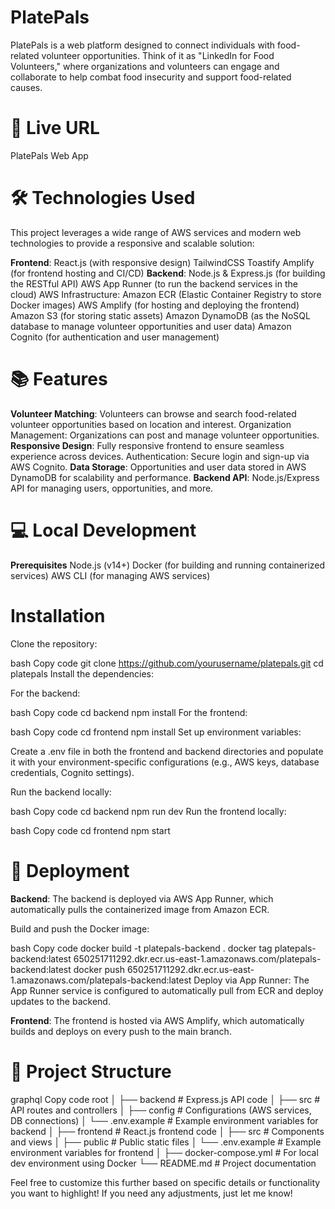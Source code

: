 # PlatePals
PlatePals is a web platform designed to connect individuals with food-related volunteer opportunities. Think of it as "LinkedIn for Food Volunteers," where organizations and volunteers can engage and collaborate to help combat food insecurity and support food-related causes.

# 🚀 Live URL
PlatePals Web App

# 🛠️ Technologies Used
This project leverages a wide range of AWS services and modern web technologies to provide a responsive and scalable solution:

**Frontend**:
React.js (with responsive design)
TailwindCSS
Toastify
Amplify (for frontend hosting and CI/CD)
**Backend**:
Node.js & Express.js (for building the RESTful API)
AWS App Runner (to run the backend services in the cloud)
AWS Infrastructure:
Amazon ECR (Elastic Container Registry to store Docker images)
AWS Amplify (for hosting and deploying the frontend)
Amazon S3 (for storing static assets)
Amazon DynamoDB (as the NoSQL database to manage volunteer opportunities and user data)
Amazon Cognito (for authentication and user management)
# 📚 Features
**Volunteer Matching**: Volunteers can browse and search food-related volunteer opportunities based on location and interest.
Organization Management: Organizations can post and manage volunteer opportunities.
**Responsive Design**: Fully responsive frontend to ensure seamless experience across devices.
Authentication: Secure login and sign-up via AWS Cognito.
**Data Storage**: Opportunities and user data stored in AWS DynamoDB for scalability and performance.
**Backend API**: Node.js/Express API for managing users, opportunities, and more.
# 💻 Local Development
**Prerequisites**
Node.js (v14+)
Docker (for building and running containerized services)
AWS CLI (for managing AWS services)
# Installation
Clone the repository:

bash
Copy code
git clone https://github.com/yourusername/platepals.git
cd platepals
Install the dependencies:

For the backend:

bash
Copy code
cd backend
npm install
For the frontend:

bash
Copy code
cd frontend
npm install
Set up environment variables:

Create a .env file in both the frontend and backend directories and populate it with your environment-specific configurations (e.g., AWS keys, database credentials, Cognito settings).

Run the backend locally:

bash
Copy code
cd backend
npm run dev
Run the frontend locally:

bash
Copy code
cd frontend
npm start
# 🚢 Deployment
**Backend**:
The backend is deployed via AWS App Runner, which automatically pulls the containerized image from Amazon ECR.

Build and push the Docker image:

bash
Copy code
docker build -t platepals-backend .
docker tag platepals-backend:latest 650251711292.dkr.ecr.us-east-1.amazonaws.com/platepals-backend:latest
docker push 650251711292.dkr.ecr.us-east-1.amazonaws.com/platepals-backend:latest
Deploy via App Runner: The App Runner service is configured to automatically pull from ECR and deploy updates to the backend.

**Frontend**:
The frontend is hosted via AWS Amplify, which automatically builds and deploys on every push to the main branch.

# 📂 Project Structure
graphql
Copy code
root
│
├── backend                 # Express.js API code
│   ├── src                 # API routes and controllers
│   ├── config              # Configurations (AWS services, DB connections)
│   └── .env.example        # Example environment variables for backend
│
├── frontend                # React.js frontend code
│   ├── src                 # Components and views
│   ├── public              # Public static files
│   └── .env.example        # Example environment variables for frontend
│
├── docker-compose.yml      # For local dev environment using Docker
└── README.md               # Project documentation

Feel free to customize this further based on specific details or functionality you want to highlight! If you need any adjustments, just let me know!
